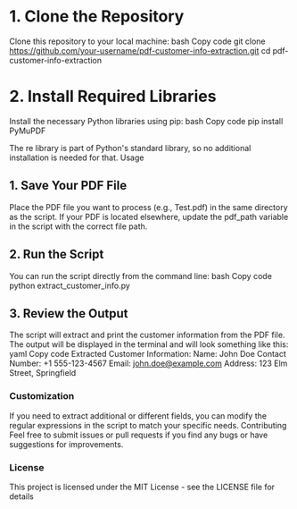 # 1. Clone the Repository
Clone this repository to your local machine:
bash
Copy code
git clone https://github.com/your-username/pdf-customer-info-extraction.git
cd pdf-customer-info-extraction

# 2. Install Required Libraries
Install the necessary Python libraries using pip:
bash
Copy code
pip install PyMuPDF

The re library is part of Python's standard library, so no additional installation is needed for that.
Usage
## 1. Save Your PDF File
Place the PDF file you want to process (e.g., Test.pdf) in the same directory as the script. If your PDF is located elsewhere, update the pdf_path variable in the script with the correct file path.
## 2. Run the Script
You can run the script directly from the command line:
bash
Copy code
python extract_customer_info.py

## 3. Review the Output
The script will extract and print the customer information from the PDF file. The output will be displayed in the terminal and will look something like this:
yaml
Copy code
Extracted Customer Information:
Name: John Doe
Contact Number: +1 555-123-4567
Email: john.doe@example.com
Address: 123 Elm Street, Springfield

### Customization
If you need to extract additional or different fields, you can modify the regular expressions in the script to match your specific needs.
Contributing
Feel free to submit issues or pull requests if you find any bugs or have suggestions for improvements.
### License
This project is licensed under the MIT License - see the LICENSE file for details
